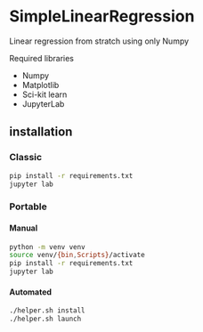 # SimpleLinearRegression

Linear regression from stratch using only Numpy

Required libraries

- Numpy
- Matplotlib
- Sci-kit learn
- JupyterLab

## installation

### Classic

```bash
pip install -r requirements.txt
jupyter lab
```

### Portable

#### Manual

```bash
python -m venv venv
source venv/{bin,Scripts}/activate
pip install -r requirements.txt
jupyter lab
```

#### Automated

```bash
./helper.sh install
./helper.sh launch
```
